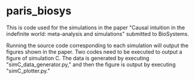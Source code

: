 # paris_biosys

This is code used for the simulations in the paper "Causal intuition in the indefinite world: meta-analysis and simulations" submitted to BioSystems.

Running the source code corresponding to each simulation will output the figures shown in the paper.
Two codes need to be executed to output a figure of simulation C. The data is generated by executing "simC_data_generator.py," and then the figure is output by executing "simC_plotter.py."